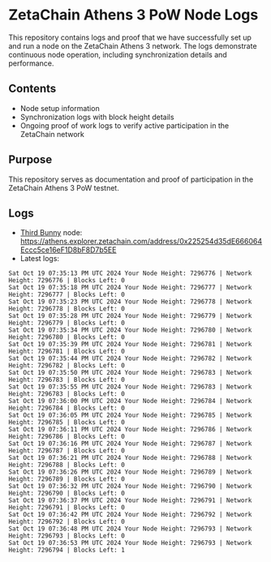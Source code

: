 # ZetaChain Athens 3 PoW Node Logs
This repository contains logs and proof that we have successfully set up and run a node on the ZetaChain Athens 3 network. The logs demonstrate continuous node operation, including synchronization details and performance.

## Contents
- Node setup information
- Synchronization logs with block height details
- Ongoing proof of work logs to verify active participation in the ZetaChain network

## Purpose
This repository serves as documentation and proof of participation in the ZetaChain Athens 3 PoW testnet.

## Logs

- [Third Bunny](https://thirdbunny.xyz/) node: https://athens.explorer.zetachain.com/address/0x225254d35dE666064Eccc5ce16eF1D8bF8D7b5EE
- Latest logs:
```
Sat Oct 19 07:35:13 PM UTC 2024 Your Node Height: 7296776 | Network Height: 7296776 | Blocks Left: 0
Sat Oct 19 07:35:18 PM UTC 2024 Your Node Height: 7296777 | Network Height: 7296777 | Blocks Left: 0
Sat Oct 19 07:35:23 PM UTC 2024 Your Node Height: 7296778 | Network Height: 7296778 | Blocks Left: 0
Sat Oct 19 07:35:28 PM UTC 2024 Your Node Height: 7296779 | Network Height: 7296779 | Blocks Left: 0
Sat Oct 19 07:35:34 PM UTC 2024 Your Node Height: 7296780 | Network Height: 7296780 | Blocks Left: 0
Sat Oct 19 07:35:39 PM UTC 2024 Your Node Height: 7296781 | Network Height: 7296781 | Blocks Left: 0
Sat Oct 19 07:35:44 PM UTC 2024 Your Node Height: 7296782 | Network Height: 7296782 | Blocks Left: 0
Sat Oct 19 07:35:50 PM UTC 2024 Your Node Height: 7296783 | Network Height: 7296783 | Blocks Left: 0
Sat Oct 19 07:35:55 PM UTC 2024 Your Node Height: 7296783 | Network Height: 7296783 | Blocks Left: 0
Sat Oct 19 07:36:00 PM UTC 2024 Your Node Height: 7296784 | Network Height: 7296784 | Blocks Left: 0
Sat Oct 19 07:36:05 PM UTC 2024 Your Node Height: 7296785 | Network Height: 7296785 | Blocks Left: 0
Sat Oct 19 07:36:11 PM UTC 2024 Your Node Height: 7296786 | Network Height: 7296786 | Blocks Left: 0
Sat Oct 19 07:36:16 PM UTC 2024 Your Node Height: 7296787 | Network Height: 7296787 | Blocks Left: 0
Sat Oct 19 07:36:21 PM UTC 2024 Your Node Height: 7296788 | Network Height: 7296788 | Blocks Left: 0
Sat Oct 19 07:36:26 PM UTC 2024 Your Node Height: 7296789 | Network Height: 7296789 | Blocks Left: 0
Sat Oct 19 07:36:32 PM UTC 2024 Your Node Height: 7296790 | Network Height: 7296790 | Blocks Left: 0
Sat Oct 19 07:36:37 PM UTC 2024 Your Node Height: 7296791 | Network Height: 7296791 | Blocks Left: 0
Sat Oct 19 07:36:42 PM UTC 2024 Your Node Height: 7296792 | Network Height: 7296792 | Blocks Left: 0
Sat Oct 19 07:36:48 PM UTC 2024 Your Node Height: 7296793 | Network Height: 7296793 | Blocks Left: 0
Sat Oct 19 07:36:53 PM UTC 2024 Your Node Height: 7296793 | Network Height: 7296794 | Blocks Left: 1
```
